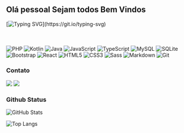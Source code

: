 ## Olá  pessoal  Sejam todos Bem Vindos

[![Typing SVG](https://readme-typing-svg.demolab.com?font=Roboto&duration=6000&pause=800&color=27CA00&random=false&width=500&lines=To+eat...+Code+...+Sleep...)](https://git.io/typing-svg)
#### 
  
  <div style="display: inline_block"><br>
  
  
  ![PHP](https://img.shields.io/badge/PHP-777BB4?style=for-the-badge&logo=php&logoColor=white)
  ![Kotlin](https://img.shields.io/badge/Kotlin-0095D5?&style=for-the-badge&logo=kotlin&logoColor=white)
  ![Java](https://img.shields.io/badge/Java-000?style=for-the-badge&logo=java)
  ![JavaScript](https://img.shields.io/badge/JavaScript-F7DF1E?style=for-the-badge&logo=javascript&logoColor=black)
  ![TypeScript](https://img.shields.io/badge/TypeScript-007ACC?style=for-the-badge&logo=typescript&logoColor=white)
  ![MySQL](https://img.shields.io/badge/MySQL-00000F?style=for-the-badge&logo=mysql&logoColor=white)
  ![SQLite](https://img.shields.io/badge/SQLite-000?style=for-the-badge&logo=sqlite&logoColor=07405E)
  ![Bootstrap](https://img.shields.io/badge/-boostrap-0D1117?style=for-the-badge&logo=bootstrap&labelColor=0D1117)
  ![React](https://img.shields.io/badge/React-20232A?style=for-the-badge&logo=react&logoColor=61DAFB)
  ![HTML5](https://img.shields.io/badge/HTML5-E34F26?style=for-the-badge&logo=html5&logoColor=white)
  ![CSS3](https://img.shields.io/badge/CSS3-1572B6?style=for-the-badge&logo=css3&logoColor=white)
  ![Sass](https://img.shields.io/badge/Sass-000?style=for-the-badge&logo=sass)
  ![Markdown](https://img.shields.io/badge/Markdown-000?style=for-the-badge&logo=markdown)
  ![Git](https://img.shields.io/badge/GIT-E44C30?style=for-the-badge&logo=git&logoColor=white)
  
</div>
  
  ### Contato
 

  <a href = "mailto:nilsonrdc@gmail.com"><img src="https://img.shields.io/badge/-Gmail-%23333?style=for-the-badge&logo=gmail&logoColor=white" target="_blank"></a>
  <a href="https://www.linkedin.com/in/nilson-cruz-4a0396291" target="_blank"><img src="https://img.shields.io/badge/-LinkedIn-%230077B5?style=for-the-badge&logo=linkedin&logoColor=white" target="_blank"></a> 


### Github Status

![GitHub Stats](https://github-readme-stats.vercel.app/api?username=SEUUSERNAME&theme=transparent&bg_color=000&border_color=30A3DC&show_icons=true&icon_color=30A3DC&title_color=E94D5F&text_color=FFF)

![Top Langs](https://github-readme-stats.vercel.app/api/top-langs/?username=anuraghazra&hide_progress=true)
